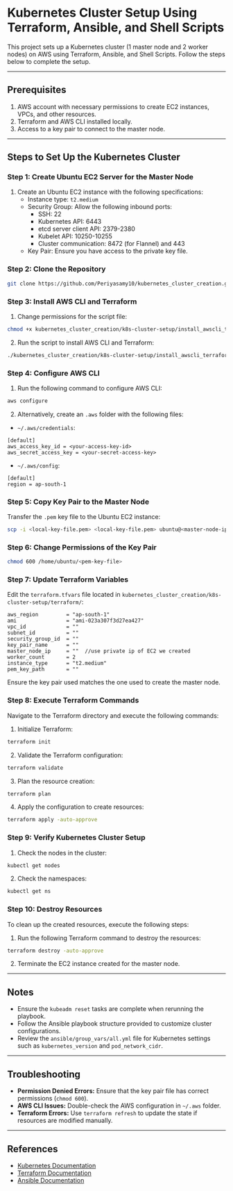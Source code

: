 # Kubernetes Cluster Setup Using Terraform, Ansible, and Shell Scripts

This project sets up a Kubernetes cluster (1 master node and 2 worker nodes) on AWS using Terraform, Ansible, and Shell Scripts. Follow the steps below to complete the setup.

---

## Prerequisites

1. AWS account with necessary permissions to create EC2 instances, VPCs, and other resources.
2. Terraform and AWS CLI installed locally.
3. Access to a key pair to connect to the master node.

---

## Steps to Set Up the Kubernetes Cluster

### Step 1: Create Ubuntu EC2 Server for the Master Node

1. Create an Ubuntu EC2 instance with the following specifications:
    - Instance type: `t2.medium`
    - Security Group: Allow the following inbound ports:
        - SSH: 22
        - Kubernetes API: 6443
        - etcd server client API: 2379-2380
        - Kubelet API: 10250-10255
        - Cluster communication: 8472 (for Flannel) and 443
    - Key Pair: Ensure you have access to the private key file.

### Step 2: Clone the Repository

```bash
git clone https://github.com/Periyasamy10/kubernetes_cluster_creation.git
```

### Step 3: Install AWS CLI and Terraform

1. Change permissions for the script file:

```bash
chmod +x kubernetes_cluster_creation/k8s-cluster-setup/install_awscli_terraform.sh
```

2. Run the script to install AWS CLI and Terraform:

```bash
./kubernetes_cluster_creation/k8s-cluster-setup/install_awscli_terraform.sh
```

### Step 4: Configure AWS CLI

1. Run the following command to configure AWS CLI:

```bash
aws configure
```

2. Alternatively, create an `.aws` folder with the following files:

- `~/.aws/credentials`:

```plaintext
[default]
aws_access_key_id = <your-access-key-id>
aws_secret_access_key = <your-secret-access-key>
```

- `~/.aws/config`:

```plaintext
[default]
region = ap-south-1
```

### Step 5: Copy Key Pair to the Master Node

Transfer the `.pem` key file to the Ubuntu EC2 instance:

```bash
scp -i <local-key-file.pem> <local-key-file.pem> ubuntu@<master-node-ip>:/home/ubuntu/
```

### Step 6: Change Permissions of the Key Pair

```bash
chmod 600 /home/ubuntu/<pem-key-file>
```

### Step 7: Update Terraform Variables

Edit the `terraform.tfvars` file located in `kubernetes_cluster_creation/k8s-cluster-setup/terraform/`:

```plaintext
aws_region         = "ap-south-1"
ami                = "ami-023a307f3d27ea427"
vpc_id             = ""
subnet_id          = ""
security_group_id  = ""
key_pair_name      = ""
master_node_ip     = ""  //use private ip of EC2 we created
worker_count       = 2
instance_type      = "t2.medium"
pem_key_path       = ""
```

Ensure the key pair used matches the one used to create the master node.

### Step 8: Execute Terraform Commands

Navigate to the Terraform directory and execute the following commands:

1. Initialize Terraform:

```bash
terraform init
```

2. Validate the Terraform configuration:

```bash
terraform validate
```

3. Plan the resource creation:

```bash
terraform plan
```

4. Apply the configuration to create resources:

```bash
terraform apply -auto-approve
```

### Step 9: Verify Kubernetes Cluster Setup

1. Check the nodes in the cluster:

```bash
kubectl get nodes
```

2. Check the namespaces:

```bash
kubectl get ns
```

### Step 10: Destroy Resources

To clean up the created resources, execute the following steps:

1. Run the following Terraform command to destroy the resources:

```bash
terraform destroy -auto-approve
```

2. Terminate the EC2 instance created for the master node.

---

## Notes

- Ensure the `kubeadm reset` tasks are complete when rerunning the playbook.
- Follow the Ansible playbook structure provided to customize cluster configurations.
- Review the `ansible/group_vars/all.yml` file for Kubernetes settings such as `kubernetes_version` and `pod_network_cidr`.

---

## Troubleshooting

- **Permission Denied Errors:** Ensure that the key pair file has correct permissions (`chmod 600`).
- **AWS CLI Issues:** Double-check the AWS configuration in `~/.aws` folder.
- **Terraform Errors:** Use `terraform refresh` to update the state if resources are modified manually.

---

## References

- [Kubernetes Documentation](https://kubernetes.io/docs/)
- [Terraform Documentation](https://www.terraform.io/docs/)
- [Ansible Documentation](https://docs.ansible.com/)

